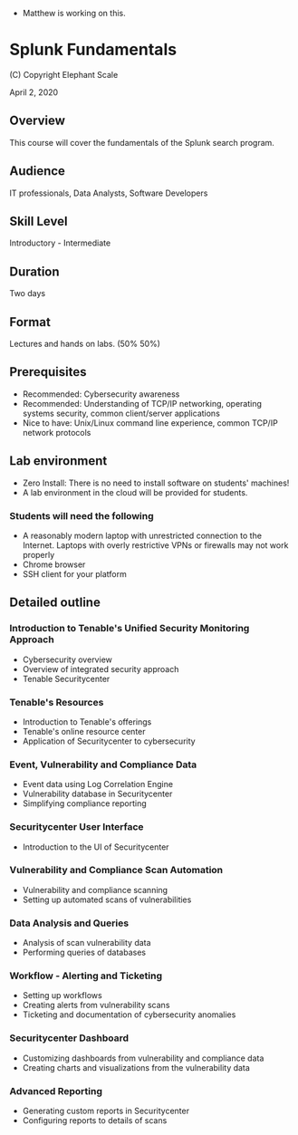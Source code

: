 * Matthew is working on this.
# Splunk Fundamentals

(C) Copyright Elephant Scale

April 2, 2020

## Overview
This course will cover the fundamentals of the Splunk search program. 

## Audience
IT professionals, Data Analysts, Software Developers

## Skill Level
Introductory - Intermediate

## Duration
Two days

## Format
Lectures and hands on labs. (50%   50%)

## Prerequisites
* Recommended: Cybersecurity awareness
* Recommended: Understanding of TCP/IP networking, operating systems security, common client/server applications
* Nice to have: Unix/Linux command line experience, common TCP/IP network protocols


## Lab environment
* Zero Install: There is no need to install software on students' machines!
* A lab environment in the cloud will be provided for students.

### Students will need the following
* A reasonably modern laptop with unrestricted connection to the Internet. Laptops with overly restrictive VPNs or firewalls may not work properly
* Chrome browser
* SSH client for your platform

## Detailed outline

### Introduction to Tenable's Unified Security Monitoring Approach

* Cybersecurity overview
* Overview of integrated security approach
* Tenable Securitycenter

### Tenable's Resources

* Introduction to Tenable's offerings
* Tenable's online resource center
* Application of Securitycenter to cybersecurity       

### Event, Vulnerability and Compliance Data
* Event data using Log Correlation Engine
* Vulnerability database in Securitycenter
* Simplifying compliance reporting

### Securitycenter User Interface

* Introduction to the UI of Securitycenter  

### Vulnerability and Compliance Scan Automation

* Vulnerability and compliance scanning
* Setting up automated scans of vulnerabilities

### Data Analysis and Queries     

* Analysis of scan vulnerability data
* Performing queries of databases

### Workflow - Alerting and Ticketing

* Setting up workflows
* Creating alerts from vulnerability scans
* Ticketing and documentation of cybersecurity anomalies

### Securitycenter Dashboard

* Customizing dashboards from vulnerability and compliance data
* Creating charts and visualizations from the vulnerability data

### Advanced Reporting

* Generating custom reports in Securitycenter
* Configuring reports to details of scans

